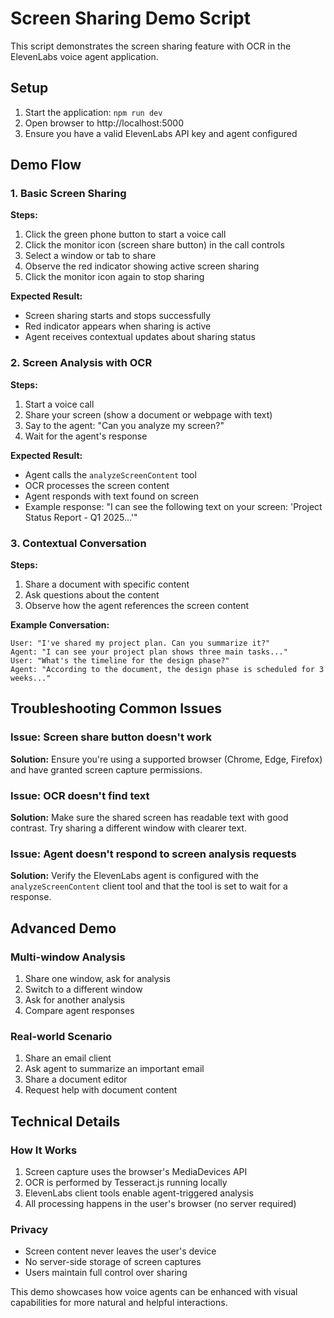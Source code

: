 # Screen Sharing Demo Script

This script demonstrates the screen sharing feature with OCR in the ElevenLabs voice agent application.

## Setup

1. Start the application: `npm run dev`
2. Open browser to http://localhost:5000
3. Ensure you have a valid ElevenLabs API key and agent configured

## Demo Flow

### 1. Basic Screen Sharing

**Steps:**
1. Click the green phone button to start a voice call
2. Click the monitor icon (screen share button) in the call controls
3. Select a window or tab to share
4. Observe the red indicator showing active screen sharing
5. Click the monitor icon again to stop sharing

**Expected Result:**
- Screen sharing starts and stops successfully
- Red indicator appears when sharing is active
- Agent receives contextual updates about sharing status

### 2. Screen Analysis with OCR

**Steps:**
1. Start a voice call
2. Share your screen (show a document or webpage with text)
3. Say to the agent: "Can you analyze my screen?"
4. Wait for the agent's response

**Expected Result:**
- Agent calls the `analyzeScreenContent` tool
- OCR processes the screen content
- Agent responds with text found on screen
- Example response: "I can see the following text on your screen: 'Project Status Report - Q1 2025...'"

### 3. Contextual Conversation

**Steps:**
1. Share a document with specific content
2. Ask questions about the content
3. Observe how the agent references the screen content

**Example Conversation:**
```
User: "I've shared my project plan. Can you summarize it?"
Agent: "I can see your project plan shows three main tasks..."
User: "What's the timeline for the design phase?"
Agent: "According to the document, the design phase is scheduled for 3 weeks..."
```

## Troubleshooting Common Issues

### Issue: Screen share button doesn't work
**Solution:** Ensure you're using a supported browser (Chrome, Edge, Firefox) and have granted screen capture permissions.

### Issue: OCR doesn't find text
**Solution:** Make sure the shared screen has readable text with good contrast. Try sharing a different window with clearer text.

### Issue: Agent doesn't respond to screen analysis requests
**Solution:** Verify the ElevenLabs agent is configured with the `analyzeScreenContent` client tool and that the tool is set to wait for a response.

## Advanced Demo

### Multi-window Analysis
1. Share one window, ask for analysis
2. Switch to a different window
3. Ask for another analysis
4. Compare agent responses

### Real-world Scenario
1. Share an email client
2. Ask agent to summarize an important email
3. Share a document editor
4. Request help with document content

## Technical Details

### How It Works
1. Screen capture uses the browser's MediaDevices API
2. OCR is performed by Tesseract.js running locally
3. ElevenLabs client tools enable agent-triggered analysis
4. All processing happens in the user's browser (no server required)

### Privacy
- Screen content never leaves the user's device
- No server-side storage of screen captures
- Users maintain full control over sharing

This demo showcases how voice agents can be enhanced with visual capabilities for more natural and helpful interactions.
